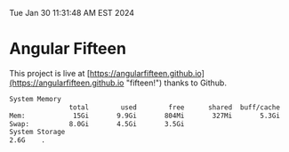 Tue Jan 30 11:31:48 AM EST 2024

# Angular Fifteen


This project is live at [https://angularfifteen.github.io](https://angularfifteen.github.io "fifteen!") thanks to Github.

```bash
System Memory
               total        used        free      shared  buff/cache   available
Mem:            15Gi       9.9Gi       804Mi       327Mi       5.3Gi       5.4Gi
Swap:          8.0Gi       4.5Gi       3.5Gi
System Storage
2.6G	.
```
```bash
